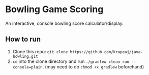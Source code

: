 # Bowling Game Scoring
An interactive, console bowling score calculator/display. 

## How to run
1. Clone this repo: `git clone https://github.com/krapeaj/java-bowling.git`
2. `cd` into the clone directory and run `./gradlew clean run --console=plain`. (may need to do `chmod +x gradlew` beforehand)

